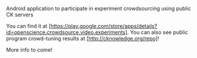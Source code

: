 Android application to participate in experiment crowdsourcing using public CK servers

You can find it at [https://play.google.com/store/apps/details?id=openscience.crowdsource.video.experiments].
You can also see public program crowd-tuning results at [http://cknowledge.org/repo]!

More info to come!
